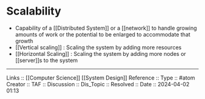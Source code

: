 # Scalability

- Capability of a [[Distributed System]] or a [[network]] to handle growing amounts of work or the potential to be enlarged to accommodate that growth
- [[Vertical scaling]] : Scaling the system by adding more resources
- [[Horizontal Scaling]] : Scaling the system by adding more nodes or [[server]]s to the system
---
Links :: [[Computer Science]] [[System Design]]
Reference ::
Type :: #atom
Creator ::
TAF ::
Discussion ::
Dis_Topic :: 
Resolved ::
Date :: 2024-04-02 01:13
